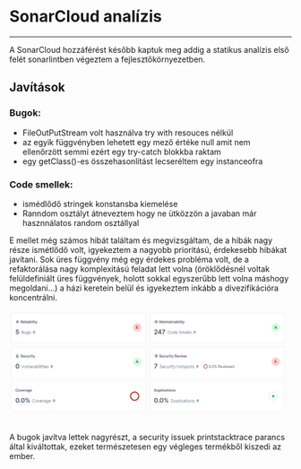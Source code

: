 # SonarCloud analízis

---

A SonarCloud hozzáférést később kaptuk meg addig a statikus analízis első felét sonarlintben végeztem a fejlesztőkörnyezetben.
## Javítások

### Bugok:
- FileOutPutStream volt használva try with resouces nélkül
- az egyik függvényben lehetett egy mező értéke null amit nem ellenőrzött semmi ezért egy
try-catch blokkba raktam
- egy getClass()-es összehasonlítást lecseréltem egy instanceofra

### Code smellek:
- ismédlődő stringek konstansba kiemelése
- Ranndom osztályt átneveztem hogy ne ütközzön a javaban már hasznnálatos random osztállyal

E mellet még számos hibát találtam és megvizsgáltam, de a hibák nagy része ismétlődő volt, 
igyekeztem a nagyobb prioritású, érdekesebb hibákat javítani. Sok üres függvény még egy érdekes 
probléma volt, de a refaktorálása nagy komplexitású feladat lett volna (öröklődésnél voltak felüldefiniált üres függvények, holott sokkal egyszerűbb lett volna máshogy megoldani...) a házi keretein belül és 
igyekeztem inkább a divezifikációra koncentrálni.

![img.png](screenshots/sonarcloud/sonarcloud%20summary.png)

A bugok javítva lettek nagyrészt, a security issuek printstacktrace 
parancs által kiváltottak, ezeket természetesen egy végleges termékből kiszedi az ember.
